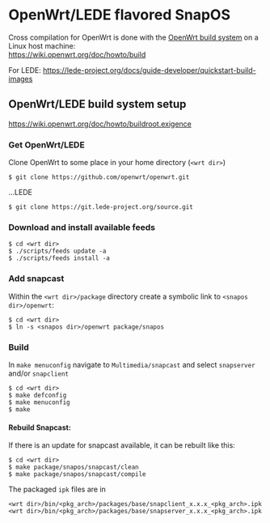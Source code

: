 # OpenWrt/LEDE flavored SnapOS
Cross compilation for OpenWrt is done with the [OpenWrt build system](https://wiki.openwrt.org/about/toolchain) on a Linux host machine:  
https://wiki.openwrt.org/doc/howto/build

For LEDE: 
https://lede-project.org/docs/guide-developer/quickstart-build-images

## OpenWrt/LEDE build system setup
https://wiki.openwrt.org/doc/howto/buildroot.exigence

### Get OpenWrt/LEDE
Clone OpenWrt to some place in your home directory (`<wrt dir>`)

    $ git clone https://github.com/openwrt/openwrt.git

...LEDE 

    $ git clone https://git.lede-project.org/source.git

### Download and install available feeds 

```
$ cd <wrt dir>
$ ./scripts/feeds update -a
$ ./scripts/feeds install -a
```

### Add snapcast
Within the `<wrt dir>/package` directory create a symbolic link to `<snapos dir>/openwrt`: 

```
$ cd <wrt dir>
$ ln -s <snapos dir>/openwrt package/snapos
```

### Build  
In `make menuconfig` navigate to `Multimedia/snapcast` and select `snapserver` and/or `snapclient`

```
$ cd <wrt dir>
$ make defconfig
$ make menuconfig
$ make
```

#### Rebuild Snapcast:
If there is an update for snapcast available, it can be rebuilt like this:
```
$ cd <wrt dir>
$ make package/snapos/snapcast/clean
$ make package/snapos/snapcast/compile
```

The packaged `ipk` files are in  
```
<wrt dir>/bin/<pkg_arch>/packages/base/snapclient_x.x.x_<pkg_arch>.ipk
<wrt dir>/bin/<pkg_arch>/packages/base/snapserver_x.x.x_<pkg_arch>.ipk
```


